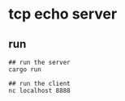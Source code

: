 # tcp echo server

## run

```
## run the server
cargo run

## run the client
nc localhost 8888
```
